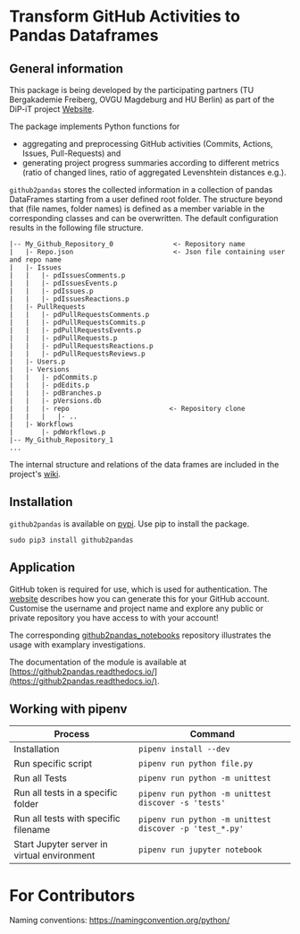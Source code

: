 # Transform GitHub Activities to Pandas Dataframes

## General information

This package is being developed by the participating partners (TU Bergakademie Freiberg, OVGU Magdeburg and HU Berlin) as part of the DiP-iT project [Website](http://dip-it.ovgu.de/).

The package implements Python functions for 
+ aggregating and preprocessing GitHub activities (Commits, Actions, Issues, Pull-Requests) and 
+ generating project progress summaries according to different metrics (ratio of changed lines, ratio of aggregated Levenshtein distances e.g.).

`github2pandas` stores the collected information in a collection of pandas DataFrames starting from a user defined root folder. The structure beyond that (file names, folder names) is defined as a member variable in the corresponding classes and can be overwritten. The default configuration results in the following file structure.

```
|-- My_Github_Repository_0               <- Repository name
|   |- Repo.json                         <- Json file containing user and repo name
|   |- Issues
|   |   |- pdIssuesComments.p
|   |   |- pdIssuesEvents.p
|   |   |- pdIssues.p
|   |   |- pdIssuesReactions.p
|   |- PullRequests
|   |   |- pdPullRequestsComments.p
|   |   |- pdPullRequestsCommits.p
|   |   |- pdPullRequestsEvents.p
|   |   |- pdPullRequests.p
|   |   |- pdPullRequestsReactions.p
|   |   |- pdPullRequestsReviews.p
|   |- Users.p
|   |- Versions
|   |   |- pdCommits.p
|   |   |- pdEdits.p
|   |   |- pdBranches.p
|   |   |- pVersions.db
|   |   |- repo                         <- Repository clone
|   |   |   |- ..
|   |- Workflows
|       |- pdWorkflows.p
|-- My_Github_Repository_1
...
```
The internal structure and relations of the data frames are included in the project's [wiki](https://github.com/TUBAF-IFI-DiPiT/github2pandas/wiki).

## Installation

`github2pandas` is available on [pypi](https://pypi.org/project/github2pandas/). Use pip to install the package.

```
sudo pip3 install github2pandas
```

## Application  

GitHub token is required for use, which is used for authentication. The [website](https://docs.github.com/en/github/authenticating-to-github/creating-a-personal-access-token) describes how you can generate this for your GitHub account. Customise the username and project name and explore any public or private repository you have access to with your account!

The corresponding [github2pandas_notebooks](https://github.com/TUBAF-IFI-DiPiT/github2pandas_notebooks/blob/main/README.md) repository illustrates the usage with examplary investigations.

The documentation of the module is available at [https://github2pandas.readthedocs.io/](https://github2pandas.readthedocs.io/).

## Working with pipenv

| Process                                     | Command                                                 |
| ------------------------------------------- | ------------------------------------------------------- |
| Installation                                | `pipenv install --dev`                                  |
| Run specific script                         | `pipenv run python file.py`                             |
| Run all Tests                               | `pipenv run python -m unittest`                         |
| Run all tests in a specific folder          | `pipenv run python -m unittest discover -s 'tests'`     |
| Run all tests with specific filename        | `pipenv run python -m unittest discover -p 'test_*.py'` |
| Start Jupyter server in virtual environment | `pipenv run jupyter notebook`                           | 

# For Contributors

Naming conventions: https://namingconvention.org/python/
